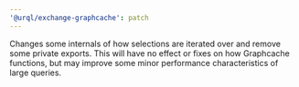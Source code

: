 ```yaml
---
'@urql/exchange-graphcache': patch
---
```


Changes some internals of how selections are iterated over and remove some private exports. This will have no effect or fixes on how Graphcache functions, but may improve some minor performance characteristics of large queries.

